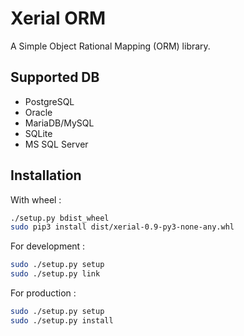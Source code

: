 # Xerial ORM

A Simple Object Rational Mapping (ORM) library.

## Supported DB
- PostgreSQL
- Oracle
- MariaDB/MySQL
- SQLite
- MS SQL Server

## Installation

With wheel :

```bash
./setup.py bdist_wheel
sudo pip3 install dist/xerial-0.9-py3-none-any.whl
```

For development :

```bash
sudo ./setup.py setup
sudo ./setup.py link
```

For production :

```bash
sudo ./setup.py setup
sudo ./setup.py install
```